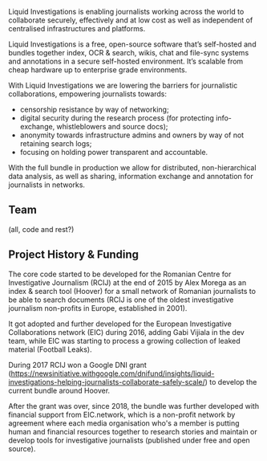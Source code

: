 Liquid Investigations is enabling journalists working across the world to collaborate securely, effectively and at low cost as well as independent of centralised infrastructures and platforms.  

Liquid Investigations is a free, open-source software that’s self-hosted and bundles together index, OCR & search, wikis, chat and file-sync systems and annotations in a secure self-hosted environment. It’s scalable from cheap hardware up to enterprise grade environments.

With Liquid Investigations we are lowering the barriers for journalistic collaborations, empowering journalists towards:
*  censorship resistance by way of networking;
*  digital security during the research process (for protecting info-exchange, whistleblowers and source docs);
*  anonymity towards infrastructure admins and owners by way of not retaining search logs;
*  focusing on holding power transparent and accountable.

With the full bundle in production we allow for distributed, non-hierarchical data analysis, as well as sharing, information exchange and annotation for journalists in networks. 

## Team

(all, code and rest?)

## Project History & Funding

The core code started to be developed for the Romanian Centre for Investigative Journalism (RCIJ) at the end of 2015 by Alex Morega as an index & search tool (Hoover) for a small network of Romanian journalists to be able to search documents (RCIJ is one of the oldest investigative journalism non-profits in Europe, established in 2001). 

It got adopted and further developed for the European Investigative Collaborations network (EIC) during 2016, adding Gabi Vijiala in the dev team, while EIC was  starting to process a growing collection of leaked material (Football Leaks). 

During 2017 RCIJ won a Google DNI grant (https://newsinitiative.withgoogle.com/dnifund/insights/liquid-investigations-helping-journalists-collaborate-safely-scale/) to develop the current bundle around Hoover. 

After the grant was over, since 2018, the bundle was further developed with financial support from EIC.network, which is a non-profit network by agreement where each media organisation who's a member is putting human and financial resources together to research stories and maintain or develop tools for investigative journalists (published under free and open source). 

